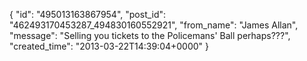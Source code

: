  {
   "id": "495013163867954",
   "post_id": "462493170453287_494830160552921",
   "from_name": "James Allan",
   "message": "Selling you tickets to the Policemans' Ball perhaps???",
   "created_time": "2013-03-22T14:39:04+0000"
 }
